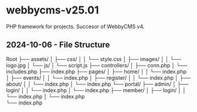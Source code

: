 # webbycms-v25.01
PHP framework for projects. Succesor of WebbyCMS v4.

## 2024-10-06 - File Structure
Root
├── assets/
│   ├── css/
│   │   └── style.css
│   ├── images/
│   │   └── logo.jpg
│   └── js/
│       └── script.js
├── controllers/
│   ├── conn.php
│   └── includes.php
├── index.php
├── pages/
│   ├── home/
│   │   └── index.php
│   ├── events/
│   │   └── index.php
│   ├── register/
│   │   └── index.php
│   ├── about/
│   │   └── index.php
│   └── index.php
└── portal/
    ├── admin/
    │   ├── login/
    │   │   └── index.php
    │   └── index.php
    ├── member/
    │   ├── login/
    │   │   └── index.php
    │   └── index.php  
    └── index.php
